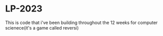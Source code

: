 # LP-2023
This is code that i've been building throughout the 12 weeks for computer scienece(it's a game called reversi)
